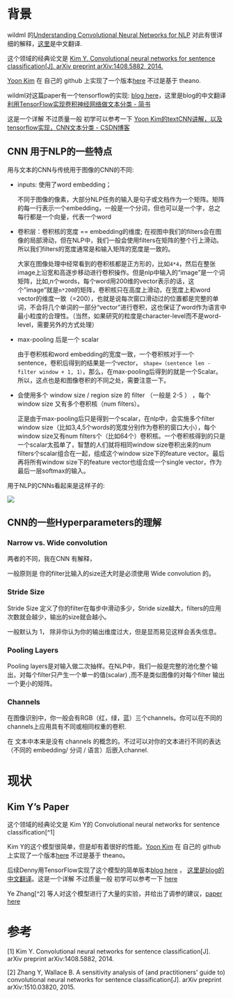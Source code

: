 # 背景

wildml 的[Understanding Convolutional Neural Networks for NLP](http://www.wildml.com/2015/11/understanding-convolutional-neural-networks-for-nlp/) 对此有很详细的解释，[这里](https://blog.csdn.net/liuyuemaicha/article/details/53728242)是中文翻译.

这个领域的经典论文是 [Kim Y. Convolutional neural networks for sentence classification\[J\]. arXiv preprint arXiv:1408.5882, 2014.](https://arxiv.org/abs/1408.5882)

[Yoon Kim](http://www.people.fas.harvard.edu/~yoonkim/)  在 自己的 github 上实现了一个版本[here](https://github.com/yoonkim/CNN_sentence) 不过是基于 theano.

wildml对这篇paper有一个tensorflow的实现: [blog here](http://www.wildml.com/2015/12/implementing-a-cnn-for-text-classification-in-tensorflow/)，这里是blog的中文翻译[利用TensorFlow实现卷积神经网络做文本分类 - 简书](https://www.jianshu.com/p/ed3eac3dcb39)

这是一个详解 不过质量一般 初学可以参考一下 [Yoon Kim的textCNN讲解，以及tensorflow实现，CNN文本分类 - CSDN博客](https://blog.csdn.net/accumulate_zhang/article/details/78504637)

## CNN 用于NLP的一些特点




用与文本的CNN与传统用于图像的CNN的不同:

* inputs: 使用了word embedding；

  不同于图像的像素，大部分NLP任务的输入是句子或文档作为一个矩阵。矩阵的每一行表示一个embedding，一般是一个分词，但也可以是一个字，总之每行都是一个向量，代表一个word

* 卷积层：卷积核的宽度 == embedding的维度; 在视图中我们的filters会在图像的局部滑动，但在NLP中，我们一般会使用filters在矩阵的整个行上滑动。所以我们filters的宽度通常是和输入矩阵的宽度是一致的。

  大家在图像处理中经常看到的卷积核都是正方形的，比如`4*4`，然后在整张image上沿宽和高逐步移动进行卷积操作。但是nlp中输入的“image”是一个词矩阵，比如,n个words，每个word用200维的vector表示的话，这个”image”就是`n*200`的矩阵，卷积核只在高度上滑动，在宽度上和word vector的维度一致（=200），也就是说每次窗口滑动过的位置都是完整的单词，不会将几个单词的一部分“vector”进行卷积，这也保证了word作为语言中最小粒度的合理性。（当然，如果研究的粒度是character-level而不是word-level，需要另外的方式处理）

* max-pooling 后是一个 scalar

  由于卷积核和word embedding的宽度一致，一个卷积核对于一个sentence，卷积后得到的结果是一个vector， `shape=（sentence len - filter window + 1, 1）`，那么，在max-pooling后得到的就是一个Scalar。所以，这点也是和图像卷积的不同之处，需要注意一下。

* 会使用多个 window size / region size 的 filter （一般是 2-5 ） ，每个 window size 又有多个卷积核（num filters）。

  正是由于max-pooling后只是得到一个scalar，在nlp中，会实施多个filter window size（比如3,4,5个words的宽度分别作为卷积的窗口大小），每个window size又有num filters个（比如64个）卷积核。一个卷积核得到的只是一个scalar太孤单了，智慧的人们就将相同window size卷积出来的num filters个scalar组合在一起，组成这个window size下的feature vector。最后再将所有window size下的feature vector也组合成一个single vector，作为最后一层softmax的输入。

用于NLP的CNNs看起来是这样子的:

![](http://7xiuu0.com1.z0.glb.clouddn.com/18-4-10/7965563.jpg)

## CNN的一些Hyperparameters的理解

### Narrow vs. Wide convolution

两者的不同，我在CNN 有解释，

一般原则是 你的filter比输入的size还大时是必须使用 Wide convolution 的。

### Stride Size
Stride Size  定义了你的filter在每步中滑动多少，Stride size越大，filters的应用次数就会越少，输出的size就会越小。

一般默认为 1， 除非你认为你的输出维度过大，但是显而易见这样会丢失信息。

### Pooling Layers

Pooling layers是对输入做二次抽样。在NLP中，我们一般是完整的池化整个输出，对每个filter只产生一个单一的值(scalar) ,而不是类似图像的对每个filter 输出一个更小的矩阵。

### Channels

在图像识别中，你一般会有RGB（红，绿，蓝）三个channels。你可以在不同的channels上应用具有不同或相同权重的卷积.

在 文本中本来是没有 channels 的概念的。不过可以对你的文本进行不同的表达（不同的 embedding/ 分词 / 语言）后嵌入channel.


# 现状

##  Kim Y’s Paper

这个领域的经典论文是 Kim Y的  Convolutional neural networks for sentence classification[^1]


Kim Y的这个模型很简单，但是却有着很好的性能。[Yoon Kim](http://www.people.fas.harvard.edu/~yoonkim/) 在 自己的 github 上实现了一个版本[here](https://github.com/yoonkim/CNN_sentence) 不过是基于 theano。

后续Denny用TensorFlow实现了这个模型的简单版本[blog here](http://www.wildml.com/2015/12/implementing-a-cnn-for-text-classification-in-tensorflow/) ， [这里是blog的中文翻译](https://www.jianshu.com/p/ed3eac3dcb39)。这是一个详解 不过质量一般 初学可以参考一下 [here](https://blog.csdn.net/accumulate_zhang/article/details/78504637)


Ye Zhang[^2] 等人对这个模型进行了大量的实验，并给出了调参的建议，[paper here ](https://arxiv.org/abs/1510.03820)


# 参考
[1] Kim Y. Convolutional neural networks for sentence classification[J]. arXiv preprint arXiv:1408.5882, 2014.

[2] Zhang Y, Wallace B. A sensitivity analysis of (and practitioners' guide to) convolutional neural networks for sentence classification[J]. arXiv preprint arXiv:1510.03820, 2015.



